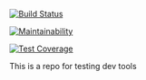 [![Build Status](https://travis-ci.com/viniciuspantoja/github_test.svg?branch=master)](https://travis-ci.com/viniciuspantoja/github_test)

[![Maintainability](https://api.codeclimate.com/v1/badges/7fe1f474c5b249a5da63/maintainability)](https://codeclimate.com/github/viniciuspantoja/github_test/maintainability)

[![Test Coverage](https://api.codeclimate.com/v1/badges/7fe1f474c5b249a5da63/test_coverage)](https://codeclimate.com/github/viniciuspantoja/github_test/test_coverage)

This is a repo for testing dev tools

